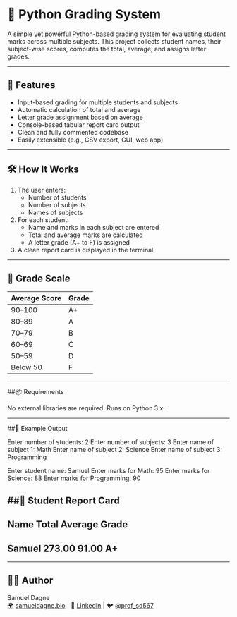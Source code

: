 # 🧮 Python Grading System

A simple yet powerful Python-based grading system for evaluating student marks across multiple subjects. This project collects student names, their subject-wise scores, computes the total, average, and assigns letter grades.

---

## 🚀 Features

- Input-based grading for multiple students and subjects  
- Automatic calculation of total and average  
- Letter grade assignment based on average  
- Console-based tabular report card output  
- Clean and fully commented codebase  
- Easily extensible (e.g., CSV export, GUI, web app)

---

## 🛠️ How It Works

1. The user enters:
   - Number of students
   - Number of subjects
   - Names of subjects
2. For each student:
   - Name and marks in each subject are entered
   - Total and average marks are calculated
   - A letter grade (A+ to F) is assigned
3. A clean report card is displayed in the terminal.

---

## 🧾 Grade Scale

| Average Score | Grade |
|---------------|-------|
| 90–100        | A+    |
| 80–89         | A     |
| 70–79         | B     |
| 60–69         | C     |
| 50–59         | D     |
| Below 50      | F     |

---

##📦 Requirements

No external libraries are required.
Runs on Python 3.x.


---

##🧩 Example Output

Enter number of students: 2
Enter number of subjects: 3
Enter name of subject 1: Math
Enter name of subject 2: Science
Enter name of subject 3: Programming

Enter student name: Samuel
Enter marks for Math: 95
Enter marks for Science: 88
Enter marks for Programming: 90

##📝 Student Report Card
------------------------------------------------------------
Name           Total     Average   Grade     
------------------------------------------------------------
Samuel         273.00    91.00     A+        
------------------------------------------------------------



---

## 🙋‍♂️ Author

Samuel Dagne  
🌍 [samueldagne.bio](https://samueldagne.bio) | 💼 [LinkedIn](https://linkedin.com/in/samuel-dagne-230589262) | 🐦 [@prof_sd567](https://x.com/prof_sd567)
